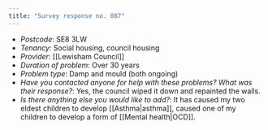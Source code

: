 ```yaml
---
title: "Survey response no. 087"
---
```


- *Postcode*: SE8 3LW  
- *Tenancy*: Social housing, council housing  
- *Provider*: [[Lewisham Council]] 
- *Duration of problem*: Over 30 years  
- *Problem type*: Damp and mould (both ongoing)  
- *Have you contacted anyone for help with these problems? What was their response?*: Yes, the council wiped it down and repainted the walls.  
- *Is there anything else you would like to add?*: It has caused my two eldest children to develop [[Asthma|asthma]], caused one of my children to develop a form of [[Mental health|OCD]].
